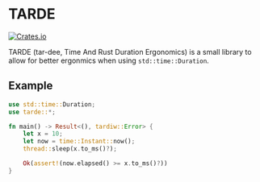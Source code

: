 # TARDE

[![Crates.io](https://img.shields.io/crates/v/tarde.svg)](https://crates.io/crates/tarde)

TARDE (tar-dee, Time And Rust Duration Ergonomics) is a small library to allow for better ergonmics when using `std::time::Duration`.

## Example

```rust
use std::time::Duration;
use tarde::*;

fn main() -> Result<(), tardiw::Error> {
    let x = 10;
    let now = time::Instant::now();
    thread::sleep(x.to_ms()?); 

    Ok(assert!(now.elapsed() >= x.to_ms()?))
}
```

